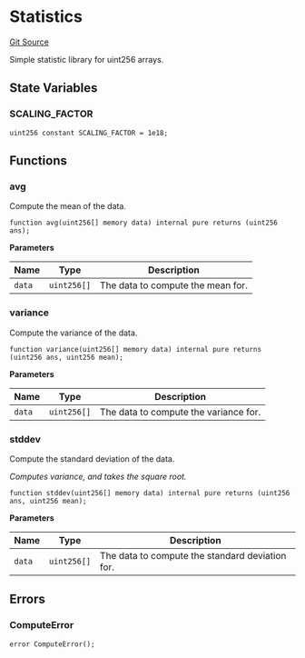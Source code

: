 # Statistics
[Git Source](https://github.com/firstbatchxyz/dria-oracle-contracts/blob/4083e0e4f3f5849460fbea5040ecc77651509d1c/src/Statistics.sol)

Simple statistic library for uint256 arrays.


## State Variables
### SCALING_FACTOR

```solidity
uint256 constant SCALING_FACTOR = 1e18;
```


## Functions
### avg

Compute the mean of the data.


```solidity
function avg(uint256[] memory data) internal pure returns (uint256 ans);
```
**Parameters**

|Name|Type|Description|
|----|----|-----------|
|`data`|`uint256[]`|The data to compute the mean for.|


### variance

Compute the variance of the data.


```solidity
function variance(uint256[] memory data) internal pure returns (uint256 ans, uint256 mean);
```
**Parameters**

|Name|Type|Description|
|----|----|-----------|
|`data`|`uint256[]`|The data to compute the variance for.|


### stddev

Compute the standard deviation of the data.

*Computes variance, and takes the square root.*


```solidity
function stddev(uint256[] memory data) internal pure returns (uint256 ans, uint256 mean);
```
**Parameters**

|Name|Type|Description|
|----|----|-----------|
|`data`|`uint256[]`|The data to compute the standard deviation for.|


## Errors
### ComputeError

```solidity
error ComputeError();
```

